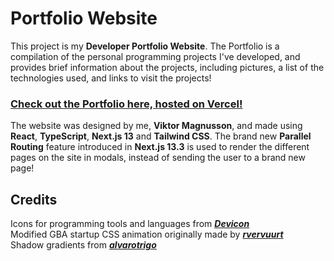 # Portfolio Website

This project is my **Developer Portfolio Website**. The Portfolio is a compilation of the personal programming projects I've developed, and provides brief information about the projects, including pictures, a list of the technologies used, and links to visit the projects! 

### **[Check out the Portfolio here, hosted on Vercel!](https://vik-ma.vercel.app/)**

The website was designed by me, **Viktor Magnusson**, and made using **React**, **TypeScript**, **Next.js 13** and **Tailwind CSS**. The brand new **Parallel Routing** feature introduced in **Next.js 13.3** is used to render the different pages on the site in modals, instead of sending the user to a brand new page!

## Credits
Icons for programming tools and languages from ***[Devicon](https://devicon.dev/)***<br>
Modified GBA startup CSS animation originally made by ***[rvervuurt](https://codepen.io/rvervuurt/pen/bdZQrE)***<br>
Shadow gradients from ***[alvarotrigo](https://alvarotrigo.com/shadow-gradients/)***